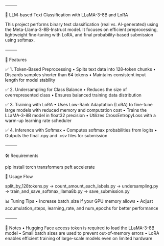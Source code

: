 
⸻

🧠 LLM-based Text Classification with LLaMA-3-8B and LoRA

This project performs binary text classification (real vs. AI-generated) using the Meta-Llama-3-8B-Instruct model. It focuses on efficient preprocessing, lightweight fine-tuning with LoRA, and final probability-based submission using softmax.

⸻

🚀 Features

✅ 1. Token-Based Preprocessing
	•	Splits text data into 128-token chunks
	•	Discards samples shorter than 64 tokens
	•	Maintains consistent input length for model stability

✅ 2. Undersampling for Class Balance
	•	Reduces the size of overrepresented class
	•	Ensures balanced training data distribution

✅ 3. Training with LoRA
	•	Uses Low-Rank Adaptation (LoRA) to fine-tune large models with reduced memory and computation cost
	•	Trains the LLaMA-3-8B model in float32 precision
	•	Utilizes CrossEntropyLoss with a warm-up learning rate scheduler

✅ 4. Inference with Softmax
	•	Computes softmax probabilities from logits
	•	Outputs the final .npy and .csv files for submission

⸻

🛠️ Requirements

pip install torch transformers peft accelerate

🧪 Usage Flow

split_by_128tokens.py 
→ count_amount_each_labels.py 
→ undersampling.py 
→ train_and_save_softmax_llama8b.py 
→ save_submission.py

📊 Tuning Tips
	•	Increase batch_size if your GPU memory allows
	•	Adjust accumulation_steps, learning_rate, and num_epochs for better performance

⸻

📌 Notes
	•	Hugging Face access token is required to load the LLaMA-3-8B model
	•	Small batch sizes are used to prevent out-of-memory errors
	•	LoRA enables efficient training of large-scale models even on limited hardware



